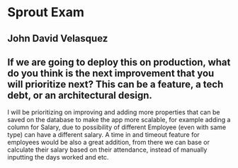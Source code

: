 # Sprout Exam
## John David Velasquez

## If we are going to deploy this on production, what do you think is the next improvement that you will prioritize next? This can be a feature, a tech debt, or an architectural design.
I will be prioritizing on improving and adding more properties that can be saved on the database to make the app more scalable, for example adding a column for Salary, due to possibility of different Employee (even with same type) can have a different salary. A time in and timeout feature for employees would be also a great addition, from there we can base or calculate their salary based on their attendance, instead of manually inputting the days worked and etc.